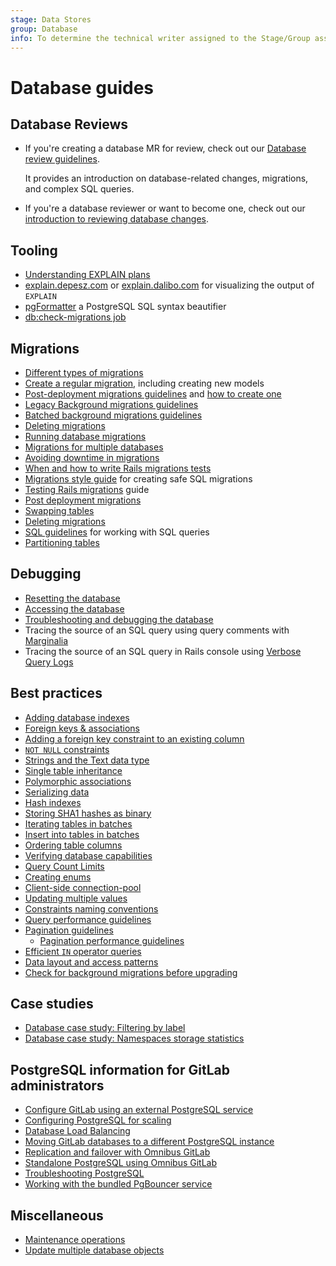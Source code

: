 ```yaml
---
stage: Data Stores
group: Database
info: To determine the technical writer assigned to the Stage/Group associated with this page, see https://about.gitlab.com/handbook/product/ux/technical-writing/#assignments
---
```


# Database guides

## Database Reviews

- If you're creating a database MR for review, check out our [Database review guidelines](../database_review.md).

  It provides an introduction on database-related changes, migrations, and complex SQL queries.

- If you're a database reviewer or want to become one, check out our [introduction to reviewing database changes](database_reviewer_guidelines.md).

## Tooling

- [Understanding EXPLAIN plans](understanding_explain_plans.md)
- [explain.depesz.com](https://explain.depesz.com/) or [explain.dalibo.com](https://explain.dalibo.com/) for visualizing the output of `EXPLAIN`
- [pgFormatter](https://sqlformat.darold.net/) a PostgreSQL SQL syntax beautifier
- [db:check-migrations job](dbcheck-migrations-job.md)

## Migrations

- [Different types of migrations](../migration_style_guide.md#choose-an-appropriate-migration-type)
- [Create a regular migration](../migration_style_guide.md#create-a-regular-schema-migration), including creating new models
- [Post-deployment migrations guidelines](post_deployment_migrations.md) and [how to create one](post_deployment_migrations.md#creating-migrations)
- [Legacy Background migrations guidelines](background_migrations.md)
- [Batched background migrations guidelines](batched_background_migrations.md)
- [Deleting migrations](deleting_migrations.md)
- [Running database migrations](database_debugging.md#migration-wrangling)
- [Migrations for multiple databases](migrations_for_multiple_databases.md)
- [Avoiding downtime in migrations](avoiding_downtime_in_migrations.md)
- [When and how to write Rails migrations tests](../testing_guide/testing_migrations_guide.md)
- [Migrations style guide](../migration_style_guide.md) for creating safe SQL migrations
- [Testing Rails migrations](../testing_guide/testing_migrations_guide.md) guide
- [Post deployment migrations](post_deployment_migrations.md)
- [Swapping tables](swapping_tables.md)
- [Deleting migrations](deleting_migrations.md)
- [SQL guidelines](../sql.md) for working with SQL queries
- [Partitioning tables](table_partitioning.md)

## Debugging

- [Resetting the database](database_debugging.md#delete-everything-and-start-over)
- [Accessing the database](database_debugging.md#manually-access-the-database)
- [Troubleshooting and debugging the database](database_debugging.md)
- Tracing the source of an SQL query using query comments with [Marginalia](database_query_comments.md)
- Tracing the source of an SQL query in Rails console using [Verbose Query Logs](https://guides.rubyonrails.org/debugging_rails_applications.html#verbose-query-logs)

## Best practices

- [Adding database indexes](adding_database_indexes.md)
- [Foreign keys & associations](foreign_keys.md)
- [Adding a foreign key constraint to an existing column](add_foreign_key_to_existing_column.md)
- [`NOT NULL` constraints](not_null_constraints.md)
- [Strings and the Text data type](strings_and_the_text_data_type.md)
- [Single table inheritance](single_table_inheritance.md)
- [Polymorphic associations](polymorphic_associations.md)
- [Serializing data](serializing_data.md)
- [Hash indexes](hash_indexes.md)
- [Storing SHA1 hashes as binary](sha1_as_binary.md)
- [Iterating tables in batches](iterating_tables_in_batches.md)
- [Insert into tables in batches](insert_into_tables_in_batches.md)
- [Ordering table columns](ordering_table_columns.md)
- [Verifying database capabilities](verifying_database_capabilities.md)
- [Query Count Limits](query_count_limits.md)
- [Creating enums](creating_enums.md)
- [Client-side connection-pool](client_side_connection_pool.md)
- [Updating multiple values](setting_multiple_values.md)
- [Constraints naming conventions](constraint_naming_convention.md)
- [Query performance guidelines](query_performance.md)
- [Pagination guidelines](pagination_guidelines.md)
  - [Pagination performance guidelines](pagination_performance_guidelines.md)
- [Efficient `IN` operator queries](efficient_in_operator_queries.md)
- [Data layout and access patterns](layout_and_access_patterns.md)
- [Check for background migrations before upgrading](../../update/background_migrations.md)

## Case studies

- [Database case study: Filtering by label](filtering_by_label.md)
- [Database case study: Namespaces storage statistics](namespaces_storage_statistics.md)

## PostgreSQL information for GitLab administrators

- [Configure GitLab using an external PostgreSQL service](../../administration/postgresql/external.md)
- [Configuring PostgreSQL for scaling](../../administration/postgresql/index.md)
- [Database Load Balancing](../../administration/postgresql/database_load_balancing.md)
- [Moving GitLab databases to a different PostgreSQL instance](../../administration/postgresql/moving.md)
- [Replication and failover with Omnibus GitLab](../../administration/postgresql/replication_and_failover.md)
- [Standalone PostgreSQL using Omnibus GitLab](../../administration/postgresql/standalone.md)
- [Troubleshooting PostgreSQL](../../administration/troubleshooting/postgresql.md)
- [Working with the bundled PgBouncer service](../../administration/postgresql/pgbouncer.md)

## Miscellaneous

- [Maintenance operations](maintenance_operations.md)
- [Update multiple database objects](setting_multiple_values.md)
